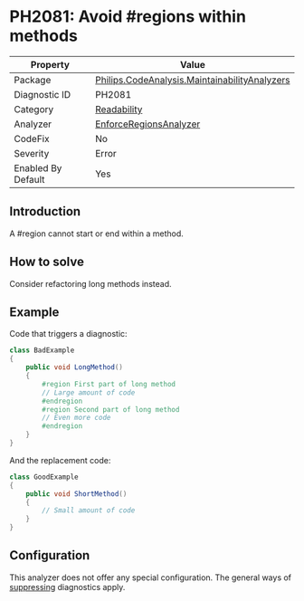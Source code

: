 # PH2081: Avoid #regions within methods

| Property | Value  |
|--|--|
| Package | [Philips.CodeAnalysis.MaintainabilityAnalyzers](https://www.nuget.org/packages/Philips.CodeAnalysis.MaintainabilityAnalyzers) |
| Diagnostic ID | PH2081 |
| Category  | [Readability](../Readability.md) |
| Analyzer | [EnforceRegionsAnalyzer](https://github.com/philips-software/roslyn-analyzers/blob/main/Philips.CodeAnalysis.MaintainabilityAnalyzers/Readability/EnforceRegionsAnalyzer.cs)
| CodeFix  | No |
| Severity | Error |
| Enabled By Default | Yes |

## Introduction

A #region cannot start or end within a method. 

## How to solve

Consider refactoring long methods instead.

## Example

Code that triggers a diagnostic:
``` cs
class BadExample
{
    public void LongMethod()
    {
        #region First part of long method
        // Large amount of code
        #endregion
        #region Second part of long method
        // Even more code
        #endregion
    }
}

```

And the replacement code:
``` cs
class GoodExample
{
    public void ShortMethod()
    {
        // Small amount of code
    }
}

```

## Configuration

This analyzer does not offer any special configuration. The general ways of [suppressing](https://learn.microsoft.com/en-us/dotnet/fundamentals/code-analysis/suppress-warnings) diagnostics apply.
